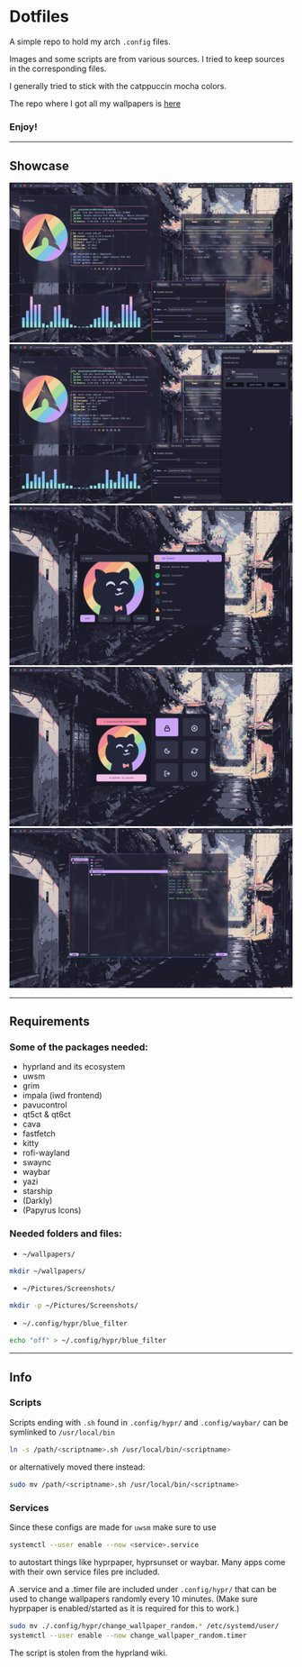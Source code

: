 # Dotfiles

A simple repo to hold my arch `.config` files.

Images and some scripts are from various sources.
I tried to keep sources in the corresponding files.

I generally tried to stick with the catppuccin mocha colors.

The repo where I got all my wallpapers is [here](https://github.com/orangci/walls-catppuccin-mocha)

### Enjoy!

---

## Showcase
![general](Showcase/Images/general.png)
![swaync](Showcase/Images/swaync.png)
![rofi](Showcase/Images/rofi.png)
![powermenu](Showcase/Images/powermenu.png)
![yazi](Showcase/Images/yazi.png)

---

## Requirements

### Some of the packages needed:
- hyprland and its ecosystem
- uwsm
- grim
- impala (iwd frontend)
- pavucontrol
- qt5ct & qt6ct
- cava
- fastfetch
- kitty
- rofi-wayland
- swaync
- waybar
- yazi
- starship
- (Darkly)
- (Papyrus Icons)

### Needed folders and files:
- `~/wallpapers/`
```bash
mkdir ~/wallpapers/
```
- `~/Pictures/Screenshots/`
```bash
mkdir -p ~/Pictures/Screenshots/
```
- `~/.config/hypr/blue_filter`
```bash
echo "off" > ~/.config/hypr/blue_filter
```

---

## Info

### Scripts
Scripts ending with `.sh` found in `.config/hypr/` and `.config/waybar/` can be symlinked to `/usr/local/bin`
```bash
ln -s /path/<scriptname>.sh /usr/local/bin/<scriptname>
```
or alternatively moved there instead:
```bash
sudo mv /path/<scriptname>.sh /usr/local/bin/<scriptname>
```

### Services
Since these configs are made for `uwsm` make sure to use 
```bash
systemctl --user enable --now <service>.service
```
to autostart things like hyprpaper, hyprsunset or waybar.
Many apps come with their own service files pre included.

A .service and a .timer file are included under `.config/hypr/` that can be used to change wallpapers randomly every 10 minutes.
(Make sure hyprpaper is enabled/started as it is required for this to work.)
```bash
sudo mv ./.config/hypr/change_wallpaper_random.* /etc/systemd/user/
systemctl --user enable --now change_wallpaper_random.timer
```
The script is stolen from the hyprland wiki.

